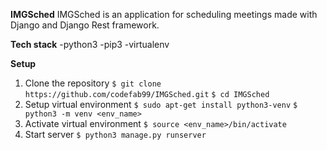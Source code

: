 **IMGSched**
IMGSched is an application for scheduling meetings made with Django and Django Rest framework.

**Tech stack**
-python3
-pip3
-virtualenv

**Setup**
1. Clone the repository
`$ git clone https://github.com/codefab99/IMGSched.git`
`$ cd IMGSched`
2. Setup virtual environment
`$ sudo apt-get install python3-venv`
`$ python3 -m venv <env_name>`
3. Activate virtual environment
`$ source <env_name>/bin/activate`
4. Start server
`$ python3 manage.py runserver`
